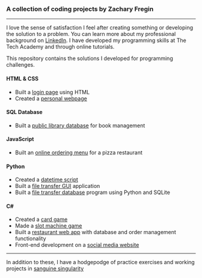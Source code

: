 ### A collection of coding projects by Zachary Fregin
***

I love the sense of satisfaction I feel after creating something or developing the solution to a problem. You can learn more about my professional background on [LinkedIn](https://www.linkedin.com/in/zachary-fregin/). I have developed my programming skills at The Tech Academy and through online tutorials.

This repository contains the solutions I developed for programming challenges.

#### HTML & CSS

* Built a [login page](/Projects/HTML-CSS/Login-Page) using HTML
* Created a [personal webpage](https://github.com/zfregin/zfregin.github.io)

#### SQL Database

* Built a [public library database](/Projects/SQL) for book management

#### JavaScript

* Built an [online ordering menu](/Projects/JavaScript/Pizza-Menu) for a pizza restaurant

#### Python

* Created a [datetime script](/Projects/Python/DateTime-Drill)
* Built a [file transfer GUI](/Projects/Python/File-Transfer-GUI) application
* Built a [file transfer database](/Projects/Python/File-Transfer-DB) program using Python and SQLite

#### C#

* Created a [card game](/Projects/C\#/WarChallenge)
* Made a [slot machine game](/Projects/C\#/CasinoChallenge)
* Built a [restaurant web app](/Projects/C\#/PapaBobs) with database and order management functionality
* Front-end development on a [social media website](/Projects/C\#/Bewander)

***
In addition to these, I have a hodgepodge of practice exercises and working projects in [sanguine singularity](https://github.com/zfregin/sanguine-singularity)
